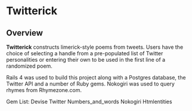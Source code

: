 # Twitterick 

## Overview

**Twitterick** constructs limerick-style poems from tweets. Users have the choice of selecting a handle from a pre-populated list of Twitter personalities or entering their own to be used in the first line of a randomized poem. 

Rails 4 was used to build this project along with a Postgres database, the Twitter API and a number of Ruby gems. Nokogiri was used to query rhymes from Rhymezone.com.


Gem List: 
	Devise
	Twitter
	Numbers_and_words
	Nokogiri
	Htmlentities
